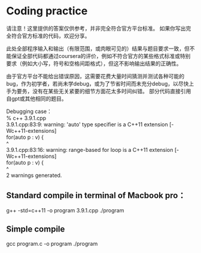 # Coding practice


请注意！这里提供的答案仅供参考，并非完全符合官方平台标准。
如果你写出完全符合官方标准的代码，欢迎分享。

此处全部程序输入和输出（有限范围，或肉眼可见的）结果与题目要求一致，但不能保证全部代码都通过coursera的评价，例如不符合官方的某些格式标准或特别要求（例如大小写，符号和空格间距格式），但这不影响输出结果的正确性。

由于官方平台不能给出错误原因，这需要花费大量时间猜测并测试各种可能的bug，作为初学者，若尚未学debug，或为了节省时间而未充分debug，以尽快上手为要务，没有在某些无关紧要的细节方面花太多时间纠错。
部分代码直接引用自gpt或其他相同的题目。


Debugging case：  
% c++ 3.9.1.cpp  
3.9.1.cpp:83:9: warning: 'auto' type specifier is a C++11 extension [-Wc++11-extensions]  
for(auto p : v) {  
^  
3.9.1.cpp:83:16: warning: range-based for loop is a C++11 extension [-Wc++11-extensions]  
for(auto p : v) {  
^  
2 warnings generated.  


## Standard compile in terminal of Macbook pro：  
g++ -std=c++11 -o program 3.9.1.cpp
./program 

## Simple compile 
gcc program.c -o program
./program 